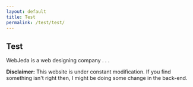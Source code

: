 ```yaml
---
layout: default
title: Test
permalink: /test/test/
---
```


## Test

WebJeda is a web designing company
.
.
.

**Disclaimer:** This website is under constant modification.
If you find something isn't right then,
I might be doing some change in the back-end.



